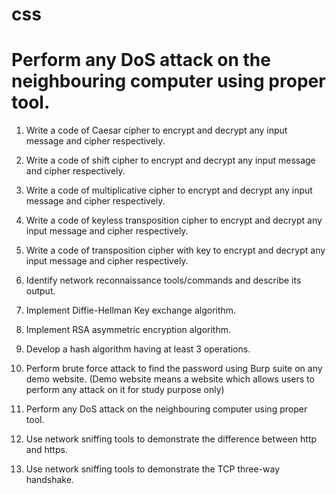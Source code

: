 # css
# Perform any DoS attack on the neighbouring computer using proper tool.

1.	Write a code of Caesar cipher to encrypt and decrypt any input message and cipher respectively.

2.	Write a code of shift cipher to encrypt and decrypt any input message and cipher respectively.

3.	Write a code of multiplicative cipher to encrypt and decrypt any input message and cipher respectively.

4.	Write a code of keyless transposition cipher to encrypt and decrypt any input message and cipher respectively.

5.	Write a code of transposition cipher with key to encrypt and decrypt any input message and cipher respectively.

6.	Identify network reconnaissance tools/commands and describe its output.

7.	Implement Diffie-Hellman Key exchange algorithm.

8.	Implement RSA asymmetric encryption algorithm.

9.	Develop a hash algorithm having at least 3 operations.

10.	Perform brute force attack to find the password using Burp suite on any demo website. (Demo website means a website which allows users to perform any attack on it for study purpose only)  

11.	Perform any DoS attack on the neighbouring computer using proper tool.

12.	Use network sniffing tools to demonstrate the difference between http and https.

13.	Use network sniffing tools to demonstrate the TCP three-way handshake.

